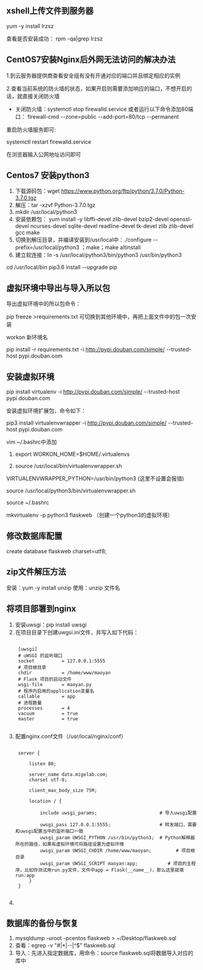 ## xshell上传文件到服务器
yum -y install lrzsz

查看是否安装成功： rpm -qa|grep lrzsz

## CentOS7安装Nginx后外网无法访问的解决办法
1.到云服务器提供商查看安全组有没有开通对应的端口并且绑定相应的实例

2.查看当前系统的防火墙的状态，如果开启则需要添加响应的端口，不想开启的话，就直接关闭防火墙

 - 关闭防火墙：systemctl stop firewalld.service
或者运行以下命令添加80端口：
firewall-cmd --zone=public --add-port=80/tcp --permanent

重启防火墙服务即可:

systemctl restart firewalld.service

在浏览器输入公网地址访问即可
      
## Centos7 安装python3
1. 下载源码包：wget https://www.python.org/ftp/python/3.7.0/Python-3.7.0.tgz
2. 解压：tar -xzvf Python-3.7.0.tgz
3. mkdir /usr/local/python3
4. 安装依赖包： yum install -y libffi-devel zlib-devel bzip2-devel openssl-devel ncurses-devel sqlite-devel readline-devel tk-devel zlib zlib-devel gcc make
5. 切换到解压目录，并编译安装到/usr/local中：./configure --prefix=/usr/local/python3
；make；make altinstall
6. 建立软连接：ln -s /usr/local/python3/bin/python3 /usr/bin/python3

cd /usr/local/bin
pip3.6 install --upgrade pip

## 虚拟环境中导出与导入所以包
导出虚拟环境中的所以包命令： 

pip freeze >requirements.txt
可切换到其他环境中，再把上面文件中的包一次安装

workon 新环境名

pip install -r requirements.txt -i http://pypi.douban.com/simple/ --trusted-host pypi.douban.com


## 安装虚拟环境
pip install virtualenv -i http://pypi.douban.com/simple/ --trusted-host pypi.douban.com

安装虚拟环境扩展包，命令如下：

pip3 install virtualenvwrapper -i http://pypi.douban.com/simple/ --trusted-host pypi.douban.com

vim ~/.bashrc中添加

1. export WORKON_HOME=$HOME/.virtualenvs

2. source /usr/local/bin/virtualenvwrapper.sh

VIRTUALENVWRAPPER_PYTHON=/usr/bin/python3 (这里不设置会报错)

source /usr/local/python3/bin/virtualenvwrapper.sh

source ~/.bashrc

mkvirtualenv -p python3 flaskweb （创建一个python3的虚拟环境）

## 修改数据库配置
create database flaskweb charset=utf8;


## zip文件解压方法
安装：yum -y install unzip
使用：unzip 文件名

## 将项目部署到nginx

1. 安装uwsgi：pip install uwsgi
2. 在项目目录下创建uwgsi.ini文件，并写入如下代码：
	<pre><code>
	[uwsgi]
	# uWSGI 的监听端口
	socket          = 127.0.0.1:5555
	# 项目根目录
	chdir           = /home/www/maoyan
	# Flask 项目的启动文件
	wsgi-file       = maoyan.py
	# 程序内启用的application变量名
	callable        = app 
	# 进程数量
	processes       = 4
	vacuum          = true
	master          = true
	</code></pre>
3. 配置nginx.conf文件（/usr/local/nginx/conf）
	<pre><code>
	server {
	    
	    listen 80;
	    
	    server_name data.migelab.com;
	    charset utf-8;
	    
	    client_max_body_size 75M;
	    
	    location / { 
	 
	        include uwsgi_params;                       # 导入uwsgi配置 
	    
	        uwsgi_pass 127.0.0.1:5555;                  # 转发端口，需要和uwsgi配置当中的监听端口一致
	        uwsgi_param UWSGI_PYTHON /usr/bin/python3;  # Python解释器所在的路径，如果有虚拟环境可将路径设置为虚拟环境
	        uwsgi_param UWSGI_CHDIR /home/www/maoyan;         # 项目根目录
	        uwsgi_param UWSGI_SCRIPT maoyan:app;           # 项目的主程序，比如你测试用run.py文件，文件中app = Flask(__name__)，那么这里就填run:app 
	    }   
	}
	</code></pre>
4. 



## 数据库的备份与恢复
1. mysqldump -uroot -pcentos flaskweb > ~/Desktop/flaskweb.sql
2. 查看：egrep -v "#|\*|--|^$" flaskweb.sql
3. 导入：先进入指定数据库，用命令：source flaskweb.sql将数据导入对应的库中